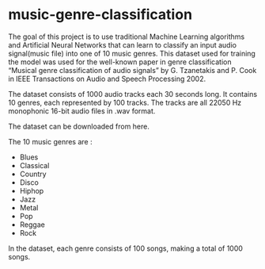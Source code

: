 # music-genre-classification


The goal of this project is to use traditional Machine Learning algorithms and Artificial Neural Networks that can learn to classify an input audio signal(music file) into one of 10 music genres. This dataset used for training the model was used for the well-known paper in genre classification “Musical genre classification of audio signals” by G. Tzanetakis and P. Cook in IEEE Transactions on Audio and Speech Processing 2002.

The dataset consists of 1000 audio tracks each 30 seconds long. It contains 10 genres, each represented by 100 tracks. The tracks are all 22050 Hz monophonic 16-bit audio files in .wav format.

The dataset can be downloaded from here.

The 10 music genres are :

 - Blues
 - Classical
 - Country
 - Disco
 - Hiphop
 - Jazz
 - Metal
 - Pop
 - Reggae
 - Rock
 
In the dataset, each genre consists of 100 songs, making a total of 1000 songs.
